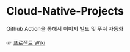 # Cloud-Native-Projects
Github Action을 통해서 이미지 빌드 및 푸쉬 자동화<br>
<br>
 ☞ [프로젝트 Wiki](https://www.notion.so/Week-1-5126f48a0ccc4dbb9185f1364b063671)

